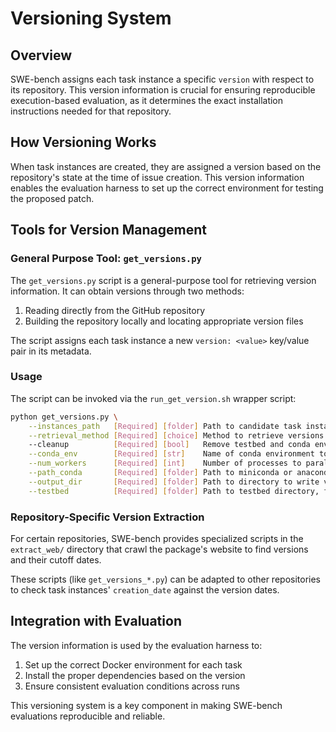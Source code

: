 # Versioning System

## Overview

SWE-bench assigns each task instance a specific `version` with respect to its repository. This version information is crucial for ensuring reproducible execution-based evaluation, as it determines the exact installation instructions needed for that repository.

## How Versioning Works

When task instances are created, they are assigned a version based on the repository's state at the time of issue creation. This version information enables the evaluation harness to set up the correct environment for testing the proposed patch.

## Tools for Version Management

### General Purpose Tool: `get_versions.py`

The `get_versions.py` script is a general-purpose tool for retrieving version information. It can obtain versions through two methods:

1. Reading directly from the GitHub repository
2. Building the repository locally and locating appropriate version files

The script assigns each task instance a new `version: <value>` key/value pair in its metadata.

### Usage

The script can be invoked via the `run_get_version.sh` wrapper script:

```bash
python get_versions.py \
    --instances_path   [Required] [folder] Path to candidate task instances \
    --retrieval_method [Required] [choice] Method to retrieve versions ("build", "mix", or "github") \
    --cleanup          [Required] [bool]   Remove testbed and conda environments upon task completion \
    --conda_env        [Required] [str]    Name of conda environment to run task installation within \
    --num_workers      [Required] [int]    Number of processes to parallelize on \
    --path_conda       [Required] [folder] Path to miniconda or anaconda installation \
    --output_dir       [Required] [folder] Path to directory to write versioned task instances to \
    --testbed          [Required] [folder] Path to testbed directory, for cloning GitHub repos to
```

### Repository-Specific Version Extraction

For certain repositories, SWE-bench provides specialized scripts in the `extract_web/` directory that crawl the package's website to find versions and their cutoff dates.

These scripts (like `get_versions_*.py`) can be adapted to other repositories to check task instances' `creation_date` against the version dates.

## Integration with Evaluation

The version information is used by the evaluation harness to:

1. Set up the correct Docker environment for each task
2. Install the proper dependencies based on the version
3. Ensure consistent evaluation conditions across runs

This versioning system is a key component in making SWE-bench evaluations reproducible and reliable. 